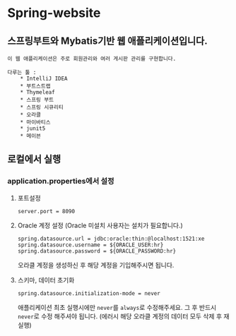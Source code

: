 # Spring-website

## 스프링부트와 Mybatis기반 웹 애플리케이션입니다.
    이 웹 애플리케이션은 주로 회원관리와 여러 게시판 관리를 구현합니다. 
    
    다루는 툴 :     
        * IntelliJ IDEA
        * 부트스트랩
        * Thymeleaf
        * 스프링 부트
        * 스프링 시큐리티
        * 오라클
        * 마이바티스
        * junit5
        * 메이븐
        
    
## 로컬에서 실행

### application.properties에서 설정

1) 포트설정
    ```
    server.port = 8090
    ```

2) Oracle 계정 설정 (Oracle 미설치 사용자는 설치가 필요합니다.)

    ```
    spring.datasource.url = jdbc:oracle:thin:@localhost:1521:xe
    spring.datasource.username = ${ORACLE_USER:hr}
    spring.datasource.password = ${ORACLE_PASSWORD:hr}
    ```
    
    오라클 계정을 생성하신 후 해당 계정을 기입해주시면 됩니다.
    
3) 스키마, 데이터 초기화
    ```
    spring.datasource.initialization-mode = never
    ```
    애플리케이션 최초 실행시에만 `never`를 `always`로 수정해주세요. 그 후 반드시 `never`로 수정 해주셔야 됩니다. (에러시 해당 오라클 계정의 데이터 모두 삭제 후 재실행)
    
